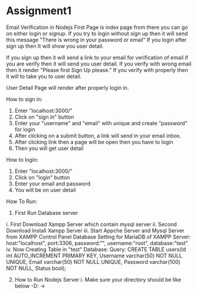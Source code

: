 # Assignment1
Email Verification in Nodejs
First Page is index page from there you can go on either login or signup.
If you try to login without sign up then it will send this message "There is wrong in your password or email"
If you login after sign up then It will show you user detail.

If you sign up then it will send a link to your email for verification of email if you are verify then it will send you user detail.
If you verify with wrong email then it render "Please first Sign Up please." If you verify with properly then it will to take you to user detail.

User Detail Page will render after properly login in.

How to sign in:
1.  Enter "localhost:3000/" 
2.  Click on "sign in" button
3.  Enter your "username" and "email" with unique and create "password" for login
4.  After clicking on a submit button, a link will send in your email inbox.
5.  After clicking link then a page will be open then you have to login
6.  Then you will get user detail

How to login:
1.  Enter "localhost:3000/" 
2.  Click on "login" button
3.  Enter your email and password
4.  You will be on user detail

How To Run:

1.  First Run Database server

i.      First Download Xampp Server which contain mysql server
ii.     Second Download Install Xampp Server
iii.    Start Appche Server and Mysql Server from XAMPP Control Panel
          Database Setting for MariaDB of XAMPP Server:
          host:"localhost",
          port:3306,
          password:"",
          username:"root",
          database:"test"
iv.     Now Creating Table in "test" Database:
        Query: CREATE TABLE users(Id int AUTO_INCREMENT PRIMARY KEY, Username varchar(50) NOT NULL UNIQUE, Email varchar(50) NOT NULL           UNIQUE, Password varchar(100) NOT NULL, Status bool);


2.  How to Run Nodejs Server
i.  Make sure your directory should be like below
  -D:
     ->
